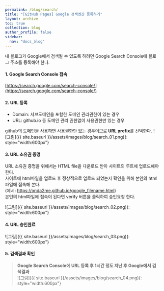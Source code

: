 ```yaml
---
permalink: /blog/search/
title: "[GitHub Pages] Google 검색엔진 등록하기"
layout: archive
toc: true
collection: blog
author_profile: false
sidebar:
  nav: "docs_blog"
---
```


내 블로그가 Google에서 검색될 수 있도록 하려면 Google Search Console에 블로그 주소를 등록해야 한다.

#### 1. Google Search Console 접속 
  [https://search.google.com/search-console/](https://search.google.com/search-console/)


#### 2. URL 등록
  + Domain: 서브도메인을 포함한 도메인 관리권한이 있는 경우
  + URL: github.io 등 도메인 관리 권한없이 사용권한만 있는 경우

  github의 도메인을 사용하면 사용권한만 있는 경우이므로 **URL prefix**를 선택한다.
  ![그림]({{ site.baseurl }}/assets/images/blog/search_01.png){: style="width:600px"}

#### 3. URL 소유권 증명
  URL 소유권 증명을 위해서는 HTML file을 다운로드 받아 사이트의 루트에 업로드해야 한다.    
  사이트에 html파일을 업로드 후 정상적으로 업로드 되었는지 확인을 위해 본인의 html파일에 접속해 본다.    
  (예시: https://onda2me.github.io/google_filename.html)    
  본인의 html파일에 접속이 된다면 verify 버튼을 클릭하여 승인요청 한다.

  ![그림]({{ site.baseurl }}/assets/images/blog/search_02.png){: style="width:600px"}


#### 4. URL 승인완료
  ![그림]({{ site.baseurl }}/assets/images/blog/search_03.png){: style="width:600px"}


#### 5. 검색결과 확인
  > **Google Search Console에 URL 등록 후 1시간 정도 지난 후 Google에서 검색결과**    
  ![그림]({{ site.baseurl }}/assets/images/blog/search_04.png){: style="width:600px"}
